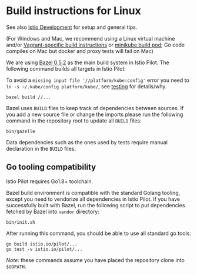 # Build instructions for Linux

See also [Istio Development](https://github.com/istio/istio/blob/master/devel/README.md) for setup and general tips.

(For Windows and Mac, we recommend using a Linux virtual machine and/or [Vagrant-specific build instructions](build-vagrant.md) or [minikube build pod](minikube.md); Go code compiles on Mac but docker and proxy tests will fail on Mac)

We are using [Bazel 0.5.2](https://github.com/bazelbuild/bazel/releases) as the main build system in Istio Pilot. The following command builds all targets in Istio Pilot:

To avoid a `missing input file '//platform/kube:config'` error you need to `ln -s ~/.kube/config platform/kube/`, see [testing](testing.md) for details/why.

    bazel build //...

Bazel uses `BUILD` files to keep track of dependencies between sources.  If you
add a new source file or change the imports  please run the following command
in the repository root to update all `BUILD` files:

    bin/gazelle

Data dependencies such as the ones used by tests require manual declaration in
the `BUILD` files.

## Go tooling compatibility

Istio Pilot requires Go1.8+ toolchain.

Bazel build environment is compatible with the standard Golang tooling, except you need to vendorize all dependencies in Istio Pilot. If you have successfully built with Bazel, run the following script to put dependencies fetched by Bazel into `vendor` directory:

    bin/init.sh

After running this command, you should be able to use all standard go tools:

    go build istio.io/pilot/...
    go test -v istio.io/pilot/...

_Note_: these commands assume you have placed the repository clone into `$GOPATH`.
